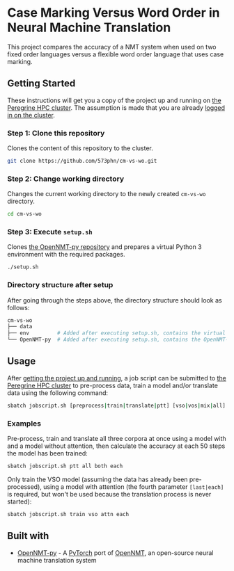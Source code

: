 # Case Marking Versus Word Order in Neural Machine Translation
This project compares the accuracy of a NMT system when used on two fixed order languages versus a flexible word order language that uses case marking.

## Getting Started
These instructions will get you a copy of the project up and running on [the Peregrine HPC cluster](https://www.rug.nl/society-business/centre-for-information-technology/research/services/hpc/facilities/peregrine-hpc-cluster?lang=en). The assumption is made that you are already [logged in on the cluster](https://redmine.hpc.rug.nl/redmine/projects/peregrine/wiki/General).

### Step 1: Clone this repository
Clones the content of this repository to the cluster.
```bash
git clone https://github.com/573phn/cm-vs-wo.git
```

### Step 2: Change working directory
Changes the current working directory to the newly created `cm-vs-wo` directory.
```bash
cd cm-vs-wo
```

### Step 3: Execute `setup.sh`
Clones [the OpenNMT-py repository](https://github.com/OpenNMT/OpenNMT-py) and prepares a virtual Python 3 environment with the required packages.
```bash
./setup.sh
```

### Directory structure after setup
After going through the steps above, the directory structure should look as follows:
```bash
cm-vs-wo
├── data
├── env         # Added after executing setup.sh, contains the virtual Python 3 environment
└── OpenNMT-py  # Added after executing setup.sh, contains the OpenNMT-py repository
```

## Usage
After [getting the project up and running](#getting-started), a job script can be submitted to [the Peregrine HPC cluster](https://www.rug.nl/society-business/centre-for-information-technology/research/services/hpc/facilities/peregrine-hpc-cluster?lang=en) to pre-process data, train a model and/or translate data using the following command:
```bash
sbatch jobscript.sh [preprocess|train|translate|ptt] [vso|vos|mix|all] [attn|noat|both] [last|each]
```

### Examples
Pre-process, train and translate all three corpora at once using a model with and a model without attention, then calculate the accuracy at each 50 steps the model has been trained:
```bash
sbatch jobscript.sh ptt all both each
```

Only train the VSO model (assuming the data has already been pre-processed), using a model with attention (the fourth parameter `[last|each]` is required, but won't be used because the translation process is never started):
```bash
sbatch jobscript.sh train vso attn each
```

## Built with
* [OpenNMT-py](https://github.com/OpenNMT/OpenNMT-py) - A [PyTorch](https://pytorch.org/) port of [OpenNMT](http://opennmt.net/), an open-source neural machine translation system